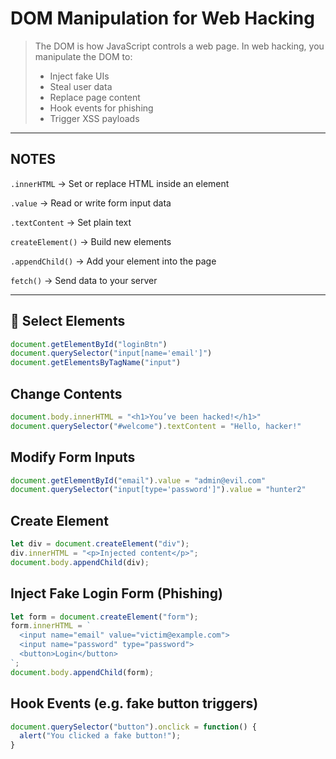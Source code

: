 #  DOM Manipulation for Web Hacking

> The DOM is how JavaScript controls a web page. In web hacking, you manipulate the DOM to:
> - Inject fake UIs
> - Steal user data
> - Replace page content
> - Hook events for phishing
> - Trigger XSS payloads

---
## NOTES  
`.innerHTML` → Set or replace HTML inside an element

`.value` → Read or write form input data

`.textContent` → Set plain text

`createElement()` → Build new elements

`.appendChild()` → Add your element into the page

`fetch()` → Send data to your server

---
## 📌 Select Elements

```js
document.getElementById("loginBtn")
document.querySelector("input[name='email']")
document.getElementsByTagName("input")
```
## Change Contents 
```js
document.body.innerHTML = "<h1>You’ve been hacked!</h1>"
document.querySelector("#welcome").textContent = "Hello, hacker!"
```

## Modify Form Inputs
```js
document.getElementById("email").value = "admin@evil.com"
document.querySelector("input[type='password']").value = "hunter2"
```

## Create Element
```js
let div = document.createElement("div");
div.innerHTML = "<p>Injected content</p>";
document.body.appendChild(div);
```

## Inject Fake Login Form (Phishing)
```js
let form = document.createElement("form");
form.innerHTML = `
  <input name="email" value="victim@example.com">
  <input name="password" type="password">
  <button>Login</button>
`;
document.body.appendChild(form);
```
##  Hook Events (e.g. fake button triggers)
```js
document.querySelector("button").onclick = function() {
  alert("You clicked a fake button!");
}
```
